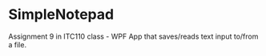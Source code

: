 # SimpleNotepad
Assignment 9 in ITC110 class - WPF App that saves/reads text input to/from a file. 
